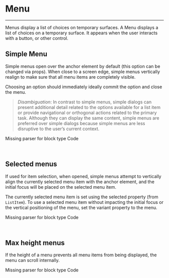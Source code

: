
# Menu

---

Menus display a list of choices on temporary surfaces. A Menu displays a list of choices on a temporary surface. It appears when the user interacts with a button, or other control.

## Simple Menu

Simple menus open over the anchor element by default (this option can be changed via props). When close to a screen edge, simple menus vertically realign to make sure that all menu items are completely visible.

Choosing an option should immediately ideally commit the option and close the menu.

> *Disambiguation*: In contrast to simple menus, simple dialogs can present additional detail related to the options available for a list item or provide navigational or orthogonal actions related to the primary task. Although they can display the same content, simple menus are preferred over simple dialogs because simple menus are less disruptive to the user’s current context.



Missing parser for block type Code

 

## Selected menus

If used for item selection, when opened, simple menus attempt to vertically align the currently selected menu item with the anchor element, and the initial focus will be placed on the selected menu item. 

The currently selected menu item is set using the selected property (from `ListItem`). To use a selected menu item without impacting the initial focus or the vertical positioning of the menu, set the variant property to the menu.



Missing parser for block type Code

 

## Max height menus

If the height of a menu prevents all menu items from being displayed, the menu can scroll internally.



Missing parser for block type Code

 